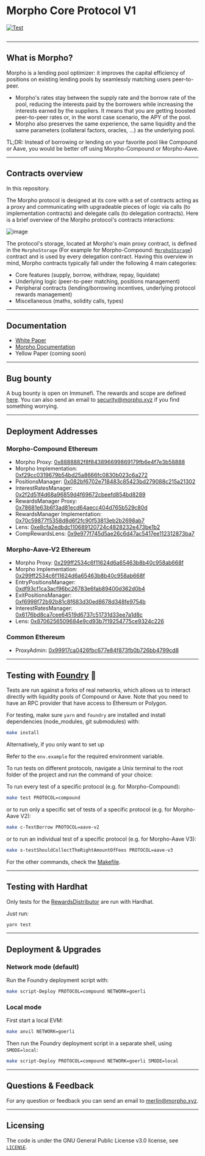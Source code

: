 # Morpho Core Protocol V1

[![Test](https://github.com/morpho-labs/morpho-contracts/actions/workflows/ci-foundry.yml/badge.svg)](https://github.com/morpho-labs/morpho-contracts/actions/workflows/ci-foundry.yml)

<picture>
  <source media="(prefers-color-scheme: dark)" srcset="https://i.imgur.com/uLq5V14.png">
  <img alt="" src="https://i.imgur.com/ZiL1Lr2.png">
</picture>

---

## What is Morpho?

Morpho is a lending pool optimizer: it improves the capital efficiency of positions on existing lending pools by seamlessly matching users peer-to-peer.

- Morpho's rates stay between the supply rate and the borrow rate of the pool, reducing the interests paid by the borrowers while increasing the interests earned by the suppliers. It means that you are getting boosted peer-to-peer rates or, in the worst case scenario, the APY of the pool.
- Morpho also preserves the same experience, the same liquidity and the same parameters (collateral factors, oracles, …) as the underlying pool.

TL;DR: Instead of borrowing or lending on your favorite pool like Compound or Aave, you would be better off using Morpho-Compound or Morpho-Aave.

---

## Contracts overview

In this repository.

The Morpho protocol is designed at its core with a set of contracts acting as a proxy and communicating with upgradeable pieces of logic via calls (to implementation contracts) and delegate calls (to delegation contracts). Here is a brief overview of the Morpho protocol's contracts interactions:

![image](https://user-images.githubusercontent.com/44097430/170581601-307fbaae-2a27-4065-a9d1-f43172e4a30e.png)

The protocol's storage, located at Morpho's main proxy contract, is defined in the `MorphoStorage` (For example for Morpho-Compound: [`MorphoStorage`](./contracts/compound/MorphoStorage.sol)) contract and is used by every delegation contract. Having this overview in mind, Morpho contracts typically fall under the following 4 main categories:

- Core features (supply, borrow, withdraw, repay, liquidate)
- Underlying logic (peer-to-peer matching, positions management)
- Peripheral contracts (lending/borrowing incentives, underlying protocol rewards management)
- Miscellaneous (maths, solidity calls, types)

---

## Documentation

- [White Paper](https://whitepaper.morpho.xyz)
- [Morpho Documentation](https://docs.morpho.xyz)
- Yellow Paper (coming soon)

---

## Bug bounty

A bug bounty is open on Immunefi. The rewards and scope are defined [here](https://immunefi.com/bounty/morpho/).
You can also send an email to [security@morpho.xyz](mailto:security@morpho.xyz) if you find something worrying.

---

## Deployment Addresses

### Morpho-Compound Ethereum

- Morpho Proxy: [0x8888882f8f843896699869179fb6e4f7e3b58888](https://etherscan.io/address/0x8888882f8f843896699869179fb6e4f7e3b58888)
- Morpho Implementation: [0xf29cc0319679b54bd25a8666fc0830b023c6a272](https://etherscan.io/address/0xf29cc0319679b54bd25a8666fc0830b023c6a272)
- PositionsManager: [0x082bf6702e718483c85423bd279088c215a21302](https://etherscan.io/address/0x082bf6702e718483c85423bd279088c215a21302)
- InterestRatesManager: [0x2f2d51f4d68a96859d4f69672cbeefd854bd8289](https://etherscan.io/address/0x2f2d51f4d68a96859d4f69672cbeefd854bd8289)
- RewardsManager Proxy: [0x78681e63b6f3ad81ecd64aecc404d765b529c80d](https://etherscan.io/address/0x78681e63b6f3ad81ecd64aecc404d765b529c80d)
- RewardsManager Implementation: [0x70c59877f5358d8d6f2fc90f53813eb2b2698ab7](https://etherscan.io/address/0x70c59877f5358d8d6f2fc90f53813eb2b2698ab7)
- Lens: [0xe8cfa2edbdc110689120724c4828232e473be1b2](https://etherscan.io/address/0xe8cfa2edbdc110689120724c4828232e473be1b2)
- CompRewardsLens: [0x9e977f745d5ae26c6d47ac5417ee112312873ba7](https://etherscan.io/address/0x9e977f745d5ae26c6d47ac5417ee112312873ba7)

### Morpho-Aave-V2 Ethereum

- Morpho Proxy: [0x299ff2534c6f11624d6a65463b8b40c958ab668f](https://etherscan.io/address/0x299ff2534c6f11624d6a65463b8b40c958ab668f)
- Morpho Implementation: [0x299ff2534c6f11624d6a65463b8b40c958ab668f](https://etherscan.io/address/0x299ff2534c6f11624d6a65463b8b40c958ab668f)
- EntryPositionsManager: [0xdf93cf1ca3acf96bc26783e6fab89400d362d0b4](https://etherscan.io/address/0xdf93cf1ca3acf96bc26783e6fab89400d362d0b4)
- ExitPositionsManager: [0xf6998f72b92b81c8f683d30ed8678d348fe9754b](https://etherscan.io/address/0xf6998f72b92b81c8f683d30ed8678d348fe9754b)
- InterestRatesManager: [0x6176bd8ca7cee64519d6737c51731d33ee7a1d8c](https://etherscan.io/address/0x6176bd8ca7cee64519d6737c51731d33ee7a1d8c)
- Lens: [0x8706256509684e9cd93b7f19254775ce9324c226](https://etherscan.io/address/0x8706256509684e9cd93b7f19254775ce9324c226)

### Common Ethereum

- ProxyAdmin: [0x99917ca0426fbc677e84f873fb0b726bb4799cd8](https://etherscan.io/address/0x99917ca0426fbc677e84f873fb0b726bb4799cd8)

---

## Testing with [Foundry](https://github.com/foundry-rs/foundry) 🔨

Tests are run against a forks of real networks, which allows us to interact directly with liquidity pools of Compound or Aave. Note that you need to have an RPC provider that have access to Ethereum or Polygon.

For testing, make sure `yarn` and `foundry` are installed and install dependencies (node_modules, git submodules) with:

```bash
make install
```

Alternatively, if you only want to set up

Refer to the `env.example` for the required environment variable.

To run tests on different protocols, navigate a Unix terminal to the root folder of the project and run the command of your choice:

To run every test of a specific protocol (e.g. for Morpho-Compound):

```bash
make test PROTOCOL=compound
```

or to run only a specific set of tests of a specific protocol (e.g. for Morpho-Aave V2):

```bash
make c-TestBorrow PROTOCOL=aave-v2
```

or to run an individual test of a specific protocol (e.g. for Morpho-Aave V3):

```bash
make s-testShouldCollectTheRightAmountOfFees PROTOCOL=aave-v3
```

For the other commands, check the [Makefile](./Makefile).

---

## Testing with Hardhat

Only tests for the [RewardsDistributor](./contracts/common/rewards-distribution/RewardsDistributor.sol) are run with Hardhat.

Just run:

```bash
yarn test
```

---

## Deployment & Upgrades

### Network mode (default)

Run the Foundry deployment script with:

```bash
make script-Deploy PROTOCOL=compound NETWORK=goerli
```

### Local mode

First start a local EVM:

```bash
make anvil NETWORK=goerli
```

Then run the Foundry deployment script in a separate shell, using `SMODE=local`:

```bash
make script-Deploy PROTOCOL=compound NETWORK=goerli SMODE=local
```

---

## Questions & Feedback

For any question or feedback you can send an email to [merlin@morpho.xyz](mailto:merlin@morpho.xyz).

---

## Licensing

The code is under the GNU General Public License v3.0 license, see [`LICENSE`](https://github.com/morphodao/morpho-core-v1/blob/main/LICENSE).
